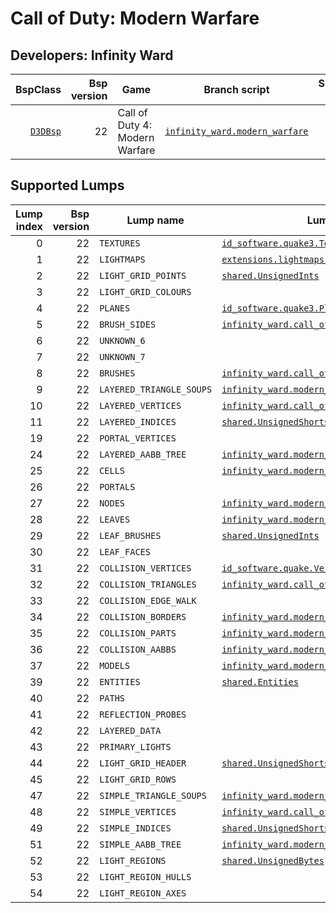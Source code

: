 # Call of Duty: Modern Warfare
## Developers: Infinity Ward

| BspClass | Bsp version | Game | Branch script | Supported lumps | Unused lumps | Coverage |
| -------: | ----------: | ---- | ------------- | --------------: | -----------: | :------- |
| [`D3DBsp`](https://github.com/snake-biscuits/bsp_tool/blob/master/bsp_tool/infinity_ward.py#L35) | 22 | Call of Duty 4: Modern Warfare | [`infinity_ward.modern_warfare`](https://github.com/snake-biscuits/bsp_tool/blob/master/bsp_tool/branches/infinity_ward/modern_warfare.py) | 27 / 41 | 0 | 50.56% |


## Supported Lumps
| Lump index | Bsp version | Lump name | LumpClass | Coverage |
| ---------: | ----------: | --------- | --------- | :------- |
| 0 | 22 | `TEXTURES` | [`id_software.quake3.Texture`](https://github.com/snake-biscuits/bsp_tool/blob/master/bsp_tool/branches/id_software/quake3.py#L321) | 100% |
| 1 | 22 | `LIGHTMAPS` | [`extensions.lightmaps.extract`](https://github.com/snake-biscuits/bsp_tool/blob/master/bsp_tool/extensions/lightmaps/modern_warfare.py#L6) | 100% |
| 2 | 22 | `LIGHT_GRID_POINTS` | [`shared.UnsignedInts`](https://github.com/snake-biscuits/bsp_tool/blob/master/bsp_tool/branches/shared.py#L23) | 100% |
| 3 | 22 | `LIGHT_GRID_COLOURS` |  | 0% |
| 4 | 22 | `PLANES` | [`id_software.quake3.Plane`](https://github.com/snake-biscuits/bsp_tool/blob/master/bsp_tool/branches/id_software/quake3.py#L312) | 100% |
| 5 | 22 | `BRUSH_SIDES` | [`infinity_ward.call_of_duty1_demo.BrushSide`](https://github.com/snake-biscuits/bsp_tool/blob/master/bsp_tool/branches/infinity_ward/call_of_duty1_demo.py#L121) | 100% |
| 6 | 22 | `UNKNOWN_6` |  | 0% |
| 7 | 22 | `UNKNOWN_7` |  | 0% |
| 8 | 22 | `BRUSHES` | [`infinity_ward.call_of_duty1_demo.Brush`](https://github.com/snake-biscuits/bsp_tool/blob/master/bsp_tool/branches/infinity_ward/call_of_duty1_demo.py#L113) | 100% |
| 9 | 22 | `LAYERED_TRIANGLE_SOUPS` | [`infinity_ward.modern_warfare.TriangleSoup`](https://github.com/snake-biscuits/bsp_tool/blob/master/bsp_tool/branches/infinity_ward/modern_warfare.py#L205) | 80% |
| 10 | 22 | `LAYERED_VERTICES` | [`infinity_ward.call_of_duty2.Vertex`](https://github.com/snake-biscuits/bsp_tool/blob/master/bsp_tool/branches/infinity_ward/call_of_duty2.py#L182) | 83% |
| 11 | 22 | `LAYERED_INDICES` | [`shared.UnsignedShorts`](https://github.com/snake-biscuits/bsp_tool/blob/master/bsp_tool/branches/shared.py#L31) | 100% |
| 19 | 22 | `PORTAL_VERTICES` |  | 0% |
| 24 | 22 | `LAYERED_AABB_TREE` | [`infinity_ward.modern_warfare.AABBTree`](https://github.com/snake-biscuits/bsp_tool/blob/master/bsp_tool/branches/infinity_ward/modern_warfare.py#L119) | 33% |
| 25 | 22 | `CELLS` | [`infinity_ward.modern_warfare.Cell`](https://github.com/snake-biscuits/bsp_tool/blob/master/bsp_tool/branches/infinity_ward/modern_warfare.py#L127) | 66% |
| 26 | 22 | `PORTALS` |  | 0% |
| 27 | 22 | `NODES` | [`infinity_ward.modern_warfare.Node`](https://github.com/snake-biscuits/bsp_tool/blob/master/bsp_tool/branches/infinity_ward/modern_warfare.py#L198) | 0% |
| 28 | 22 | `LEAVES` | [`infinity_ward.modern_warfare.Leaf`](https://github.com/snake-biscuits/bsp_tool/blob/master/bsp_tool/branches/infinity_ward/modern_warfare.py#L165) | 0% |
| 29 | 22 | `LEAF_BRUSHES` | [`shared.UnsignedInts`](https://github.com/snake-biscuits/bsp_tool/blob/master/bsp_tool/branches/shared.py#L23) | 100% |
| 30 | 22 | `LEAF_FACES` |  | 0% |
| 31 | 22 | `COLLISION_VERTICES` | [`id_software.quake.Vertex`](https://github.com/snake-biscuits/bsp_tool/blob/master/bsp_tool/branches/id_software/quake.py#L261) | 100% |
| 32 | 22 | `COLLISION_TRIANGLES` | [`infinity_ward.call_of_duty2.Triangle`](https://github.com/snake-biscuits/bsp_tool/blob/master/bsp_tool/branches/infinity_ward/call_of_duty2.py#L166) | 100% |
| 33 | 22 | `COLLISION_EDGE_WALK` |  | 0% |
| 34 | 22 | `COLLISION_BORDERS` | [`infinity_ward.modern_warfare.CollisionBorder`](https://github.com/snake-biscuits/bsp_tool/blob/master/bsp_tool/branches/infinity_ward/modern_warfare.py#L149) | 0% |
| 35 | 22 | `COLLISION_PARTS` | [`infinity_ward.modern_warfare.CollisionPart`](https://github.com/snake-biscuits/bsp_tool/blob/master/bsp_tool/branches/infinity_ward/modern_warfare.py#L155) | 80% |
| 36 | 22 | `COLLISION_AABBS` | [`infinity_ward.modern_warfare.CollisionAABB`](https://github.com/snake-biscuits/bsp_tool/blob/master/bsp_tool/branches/infinity_ward/modern_warfare.py#L137) | 50% |
| 37 | 22 | `MODELS` | [`infinity_ward.modern_warfare.Model`](https://github.com/snake-biscuits/bsp_tool/blob/master/bsp_tool/branches/infinity_ward/modern_warfare.py#L172) | 85% |
| 39 | 22 | `ENTITIES` | [`shared.Entities`](https://github.com/snake-biscuits/bsp_tool/blob/master/bsp_tool/branches/shared.py#L36) | 100% |
| 40 | 22 | `PATHS` |  | 0% |
| 41 | 22 | `REFLECTION_PROBES` |  | 0% |
| 42 | 22 | `LAYERED_DATA` |  | 0% |
| 43 | 22 | `PRIMARY_LIGHTS` |  | 0% |
| 44 | 22 | `LIGHT_GRID_HEADER` | [`shared.UnsignedShorts`](https://github.com/snake-biscuits/bsp_tool/blob/master/bsp_tool/branches/shared.py#L31) | 100% |
| 45 | 22 | `LIGHT_GRID_ROWS` |  | 0% |
| 47 | 22 | `SIMPLE_TRIANGLE_SOUPS` | [`infinity_ward.modern_warfare.TriangleSoup`](https://github.com/snake-biscuits/bsp_tool/blob/master/bsp_tool/branches/infinity_ward/modern_warfare.py#L205) | 80% |
| 48 | 22 | `SIMPLE_VERTICES` | [`infinity_ward.call_of_duty2.Vertex`](https://github.com/snake-biscuits/bsp_tool/blob/master/bsp_tool/branches/infinity_ward/call_of_duty2.py#L182) | 83% |
| 49 | 22 | `SIMPLE_INDICES` | [`shared.UnsignedShorts`](https://github.com/snake-biscuits/bsp_tool/blob/master/bsp_tool/branches/shared.py#L31) | 100% |
| 51 | 22 | `SIMPLE_AABB_TREE` | [`infinity_ward.modern_warfare.AABBTree`](https://github.com/snake-biscuits/bsp_tool/blob/master/bsp_tool/branches/infinity_ward/modern_warfare.py#L119) | 33% |
| 52 | 22 | `LIGHT_REGIONS` | [`shared.UnsignedBytes`](https://github.com/snake-biscuits/bsp_tool/blob/master/bsp_tool/branches/shared.py#L19) | 100% |
| 53 | 22 | `LIGHT_REGION_HULLS` |  | 0% |
| 54 | 22 | `LIGHT_REGION_AXES` |  | 0% |


